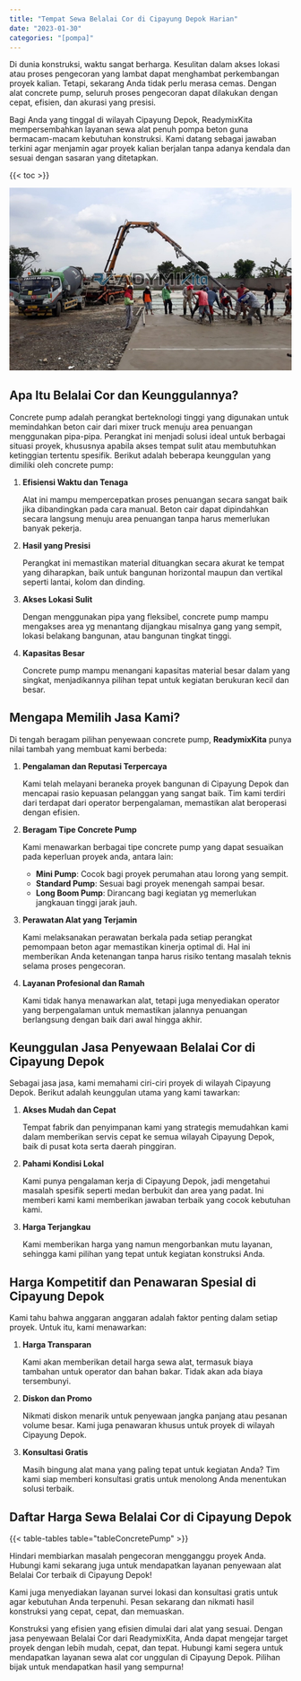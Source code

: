 ```yaml
---
title: "Tempat Sewa Belalai Cor di Cipayung Depok Harian"
date: "2023-01-30"
categories: "[pompa]"
---
```


Di dunia konstruksi, waktu sangat berharga. Kesulitan dalam akses lokasi atau proses pengecoran yang lambat dapat menghambat perkembangan proyek kalian. Tetapi, sekarang Anda tidak perlu merasa cemas. Dengan alat concrete pump, seluruh proses pengecoran dapat dilakukan dengan cepat, efisien, dan akurasi yang presisi.

Bagi Anda yang tinggal di wilayah Cipayung Depok, ReadymixKita mempersembahkan layanan sewa alat penuh pompa beton guna bermacam-macam kebutuhan konstruksi. Kami datang sebagai jawaban terkini agar menjamin agar proyek kalian berjalan tanpa adanya kendala dan sesuai dengan sasaran yang ditetapkan.

{{< toc >}}

![Tempat Sewa Belalai Cor di Cipayung Depok Harian](/images/pompa/sewa-pompa-13.jpg)

## Apa Itu Belalai Cor dan Keunggulannya?

Concrete pump adalah perangkat berteknologi tinggi yang digunakan untuk memindahkan beton cair dari mixer truck menuju area penuangan menggunakan pipa-pipa. Perangkat ini menjadi solusi ideal untuk berbagai situasi proyek, khususnya apabila akses tempat sulit atau membutuhkan ketinggian tertentu spesifik. Berikut adalah beberapa keunggulan yang dimiliki oleh concrete pump:

1. **Efisiensi Waktu dan Tenaga**

   Alat ini mampu mempercepatkan proses penuangan secara sangat baik jika dibandingkan pada cara manual. Beton cair dapat dipindahkan secara langsung menuju area penuangan tanpa harus memerlukan banyak pekerja.

2. **Hasil yang Presisi**

   Perangkat ini memastikan material dituangkan secara akurat ke tempat yang diharapkan, baik untuk bangunan horizontal maupun dan vertikal seperti lantai, kolom dan dinding.

3. **Akses Lokasi Sulit**

   Dengan menggunakan pipa yang fleksibel, concrete pump mampu mengakses area yg menantang dijangkau misalnya gang yang sempit, lokasi belakang bangunan, atau bangunan tingkat tinggi.

4. **Kapasitas Besar**

   Concrete pump mampu menangani kapasitas material besar dalam yang singkat, menjadikannya pilihan tepat untuk kegiatan berukuran kecil dan besar.

## Mengapa Memilih Jasa Kami?

Di tengah beragam pilihan penyewaan concrete pump, **ReadymixKita** punya nilai tambah yang membuat kami berbeda:

1. **Pengalaman dan Reputasi Terpercaya**

   Kami telah melayani beraneka proyek bangunan di Cipayung Depok dan mencapai rasio kepuasan pelanggan yang sangat baik. Tim kami terdiri dari terdapat dari operator berpengalaman, memastikan alat beroperasi dengan efisien.

2. **Beragam Tipe Concrete Pump**

   Kami menawarkan berbagai tipe concrete pump yang dapat sesuaikan pada keperluan proyek anda, antara lain:
   - **Mini Pump**: Cocok bagi proyek perumahan atau lorong yang sempit.
   - **Standard Pump**: Sesuai bagi proyek menengah sampai besar.
   - **Long Boom Pump**: Dirancang bagi kegiatan yg memerlukan jangkauan tinggi jarak jauh.

3. **Perawatan Alat yang Terjamin**

   Kami melaksanakan perawatan berkala pada setiap perangkat pemompaan beton agar memastikan kinerja optimal di. Hal ini memberikan Anda ketenangan tanpa harus risiko tentang masalah teknis selama proses pengecoran.

4. **Layanan Profesional dan Ramah**

   Kami tidak hanya menawarkan alat, tetapi juga menyediakan operator yang berpengalaman untuk memastikan jalannya penuangan berlangsung dengan baik dari awal hingga akhir.

## Keunggulan Jasa Penyewaan Belalai Cor di Cipayung Depok

Sebagai jasa jasa, kami memahami ciri-ciri proyek di wilayah Cipayung Depok. Berikut adalah keunggulan utama yang kami tawarkan:

1. **Akses Mudah dan Cepat**

   Tempat fabrik dan penyimpanan kami yang strategis memudahkan kami dalam memberikan servis cepat ke semua wilayah Cipayung Depok, baik di pusat kota serta daerah pinggiran.

2. **Pahami Kondisi Lokal**

   Kami punya pengalaman kerja di Cipayung Depok, jadi mengetahui masalah spesifik seperti medan berbukit dan area yang padat. Ini memberi kami kami memberikan jawaban terbaik yang cocok kebutuhan kami.

3. **Harga Terjangkau**

   Kami memberikan harga yang namun mengorbankan mutu layanan, sehingga kami pilihan yang tepat untuk kegiatan konstruksi Anda.

## Harga Kompetitif dan Penawaran Spesial di Cipayung Depok

Kami tahu bahwa anggaran anggaran adalah faktor penting dalam setiap proyek. Untuk itu, kami menawarkan:

1. **Harga Transparan**

   Kami akan memberikan detail harga sewa alat, termasuk biaya tambahan untuk operator dan bahan bakar. Tidak akan ada biaya tersembunyi.

2. **Diskon dan Promo**

   Nikmati diskon menarik untuk penyewaan jangka panjang atau pesanan volume besar. Kami juga penawaran khusus untuk proyek di wilayah Cipayung Depok.

3. **Konsultasi Gratis**

   Masih bingung alat mana yang paling tepat untuk kegiatan Anda? Tim kami siap memberi konsultasi gratis untuk menolong Anda menentukan solusi terbaik.

## Daftar Harga Sewa Belalai Cor di Cipayung Depok

{{< table-tables table="tableConcretePump" >}}

Hindari membiarkan masalah pengecoran mengganggu proyek Anda. Hubungi kami sekarang juga untuk mendapatkan layanan penyewaan alat Belalai Cor terbaik di Cipayung Depok!

Kami juga menyediakan layanan survei lokasi dan konsultasi gratis untuk agar kebutuhan Anda terpenuhi. Pesan sekarang dan nikmati hasil konstruksi yang cepat, cepat, dan memuaskan.

Konstruksi yang efisien yang efisien dimulai dari alat yang sesuai. Dengan jasa penyewaan Belalai Cor dari ReadymixKita, Anda dapat mengejar target proyek dengan lebih mudah, cepat, dan tepat. Hubungi kami segera untuk mendapatkan layanan sewa alat cor unggulan di Cipayung Depok. Pilihan bijak untuk mendapatkan hasil yang sempurna!